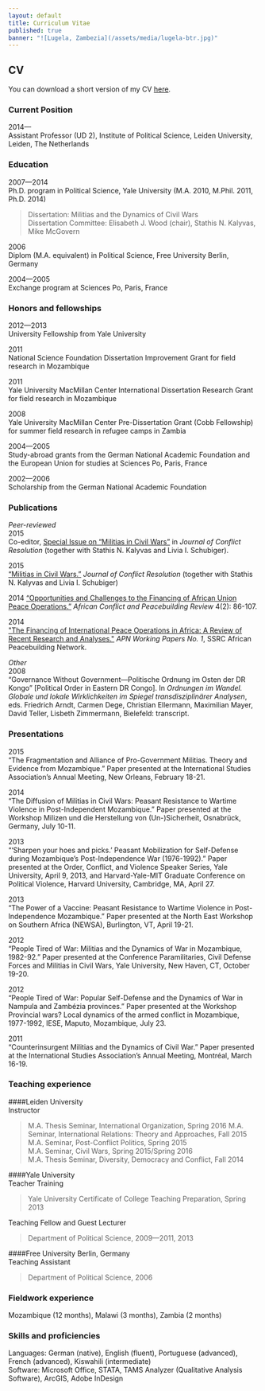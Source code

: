 ```yaml
---
layout: default
title: Curriculum Vitae
published: true
banner: "![Lugela, Zambezia](/assets/media/lugela-btr.jpg)"
---
```




## CV 

You can download a short version of my CV [here](https://dl.dropboxusercontent.com/u/8807102/Jentzsch_CV.pdf "Jentzsch CV").

### Current Position

2014—    
Assistant Professor (UD 2), Institute of Political Science, Leiden University, Leiden, The Netherlands

### Education

2007—2014  
Ph.D. program in Political Science, Yale University (M.A. 2010, M.Phil. 2011, Ph.D. 2014) 

> Dissertation: Militias and the Dynamics of Civil Wars  
> Dissertation Committee: Elisabeth J. Wood (chair), Stathis N. Kalyvas, Mike McGovern   

2006   
Diplom (M.A. equivalent) in Political Science, Free University Berlin, Germany  

2004—2005   
Exchange program at Sciences Po, Paris, France

### Honors and fellowships

2012—2013     
University Fellowship from Yale University  

2011	  
National Science Foundation Dissertation Improvement Grant for field research in Mozambique

2011	   
Yale University MacMillan Center International Dissertation Research Grant for field research in Mozambique

2008	   
Yale University MacMillan Center Pre-Dissertation Grant (Cobb Fellowship) for summer field research in refugee camps in Zambia

2004—2005	   
Study-abroad grants from the German National Academic Foundation and the European Union for studies at Sciences Po, Paris, France

2002—2006	   
Scholarship from the German National Academic Foundation

### Publications

_Peer-reviewed_    
2015      
Co-editor, [Special Issue on “Militias in Civil Wars”](http://jcr.sagepub.com/content/59/5.toc "Militias in Civil Wars") in _Journal of Conflict Resolution_ (together with Stathis N. Kalyvas and Livia I. Schubiger).    
 
2015     
[“Militias in Civil Wars.”](http://jcr.sagepub.com/content/59/5/755 "Militias in Civil Wars") _Journal of Conflict Resolution_ (together with Stathis N. Kalyvas and Livia I. Schubiger)   

2014
[“Opportunities and Challenges to the Financing of African Union Peace Operations.”](http://www.jstor.org/stable/10.2979/africonfpeacrevi.4.2.86 "Financing of African Union Peace Operations") _African Conflict and Peacebuilding Review_ 4(2): 86-107.

2014    
["The Financing of International Peace Operations in Africa: A Review of Recent Research and Analyses."](webarchive.ssrc.org/working-papers/APN_WorkingPapers01_Jentzsch.pdf "APN WorkingPapers 01 Jentzsch") _APN Working Papers No. 1_, SSRC African Peacebuilding Network.   

_Other_    
2008   
“Governance Without Government—Politische Ordnung im Osten der DR Kongo” [Political Order in Eastern DR Congo]. In _Ordnungen im Wandel. Globale und lokale Wirklichkeiten im Spiegel transdisziplinärer Analysen_, eds. Friedrich Arndt, Carmen Dege, Christian Ellermann, Maximilian Mayer, David Teller, Lisbeth Zimmermann, Bielefeld: transcript.

### Presentations

2015     
“The Fragmentation and Alliance of Pro-Government Militias. Theory and Evidence from Mozambique.” Paper presented at the International Studies Association’s Annual Meeting, New Orleans, February 18-21.

2014     
“The Diffusion of Militias in Civil Wars: Peasant Resistance to Wartime Violence in Post-Independent Mozambique.” Paper presented at the Workshop Milizen und die Herstellung von (Un-)Sicherheit, Osnabrück, Germany, July 10-11.

2013	   
“‘Sharpen your hoes and picks.’ Peasant Mobilization for Self-Defense during Mozambique’s Post-Independence War (1976-1992).” Paper presented at the Order, Conflict, and Violence Speaker Series, Yale University, April 9, 2013, and Harvard-Yale-MIT Graduate Conference on Political Violence, Harvard University, Cambridge, MA, April 27.

2013   
“The Power of a Vaccine: Peasant Resistance to Wartime Violence in Post-Independence Mozambique.” Paper presented at the North East Workshop on Southern Africa (NEWSA), Burlington, VT, April 19-21.

2012   
“People Tired of War: Militias and the Dynamics of War in Mozambique, 1982-92.” Paper presented at the Conference Paramilitaries, Civil Defense Forces and Militias in Civil Wars, Yale University, New Haven, CT, October 19-20.

2012   
“People Tired of War: Popular Self-Defense and the Dynamics of War in Nampula and Zambézia provinces.” Paper presented at the Workshop Provincial wars? Local dynamics of the armed conflict in Mozambique, 1977-1992, IESE, Maputo, Mozambique, July 23.

2011    
“Counterinsurgent Militias and the Dynamics of Civil War.” Paper presented at the International Studies Association’s Annual Meeting, Montréal, March 16-19.

### Teaching experience   

####Leiden University     
Instructor   

> M.A. Thesis Seminar, International Organization, Spring 2016
> M.A. Seminar, International Relations: Theory and Approaches, Fall 2015    
> M.A. Seminar, Post-Conflict Politics, Spring 2015   
> M.A. Seminar, Civil Wars, Spring 2015/Spring 2016   
> M.A. Thesis Seminar, Diversity, Democracy and Conflict, Fall 2014    

####Yale University	   
Teacher Training    

> Yale University Certificate of College Teaching Preparation, Spring 2013   

Teaching Fellow and Guest Lecturer    

> Department of Political Science, 2009—2011, 2013    

####Free University Berlin, Germany    
Teaching Assistant    

> Department of Political Science, 2006

### Fieldwork experience

Mozambique (12 months), Malawi (3 months), Zambia (2 months)

### Skills and proficiencies
Languages: German (native), English (fluent), Portuguese (advanced), French (advanced), Kiswahili (intermediate)    
Software: Microsoft Office, STATA, TAMS Analyzer (Qualitative Analysis Software), ArcGIS, Adobe InDesign
